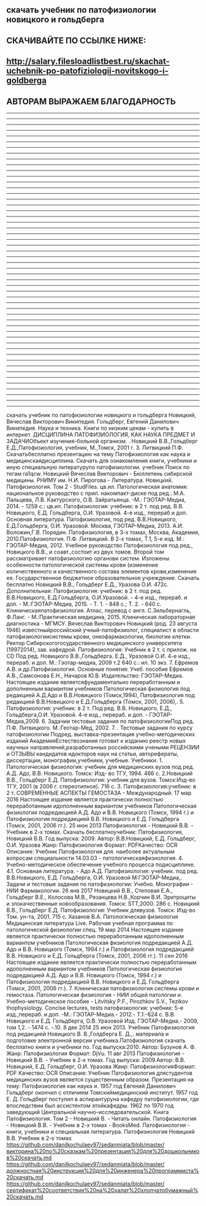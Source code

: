 скачать учебник по патофизиологии новицкого и гольдберга
--------------------------------------------------
СКАЧИВАЙТЕ ПО ССЫЛКЕ НИЖЕ:
--------------------------------------------------
http://salary.filesloadlistbest.ru/skachat-uchebnik-po-patofiziologii-novitskogo-i-goldberga
--------------------------------------------------
АВТОРАМ ВЫРАЖАЕМ БЛАГОДАРНОСТЬ
--------------------------------------------------
--------------------------------------------------
--------------------------------------------------
--------------------------------------------------
--------------------------------------------------
--------------------------------------------------
--------------------------------------------------
--------------------------------------------------
--------------------------------------------------
--------------------------------------------------
--------------------------------------------------
--------------------------------------------------
--------------------------------------------------
--------------------------------------------------
--------------------------------------------------
--------------------------------------------------
--------------------------------------------------
--------------------------------------------------
--------------------------------------------------
--------------------------------------------------
--------------------------------------------------
--------------------------------------------------
--------------------------------------------------
--------------------------------------------------
--------------------------------------------------
--------------------------------------------------
--------------------------------------------------
--------------------------------------------------
--------------------------------------------------
--------------------------------------------------
--------------------------------------------------
--------------------------------------------------
--------------------------------------------------
--------------------------------------------------
--------------------------------------------------
--------------------------------------------------
--------------------------------------------------
--------------------------------------------------
--------------------------------------------------
--------------------------------------------------
--------------------------------------------------
--------------------------------------------------
--------------------------------------------------
--------------------------------------------------
--------------------------------------------------
--------------------------------------------------
--------------------------------------------------
--------------------------------------------------
--------------------------------------------------
--------------------------------------------------
--------------------------------------------------
--------------------------------------------------
--------------------------------------------------
скачать учебник по патофизиологии новицкого и гольдберга Новицкий, Вячеслав Викторович  Википедия. Гольдберг, Евгений Данилович  Википедия. Наука и техника. Книги по низким ценам - купить в интернет. ДИСЦИПЛИНА ПАТОФИЗИОЛОГИЯ, КАК НАУКА  ПРЕДМЕТ И ЗАДАЧИОбъект изучения-больной организм. . Новицкий В.В.,Гольдберг Е.Д.,Патофизиология, учебник, М.,Томск, 2001 г. 3. Литвицкий П.Ф.  Скачатьбесплатно презентацию на тему Патофизиология как наука и медицинскаядисциплина. Скачать для ознакомления книги, учебники и иную специальную литературупо патофизиологии. учебник  Поиск по тегам  ra1qcw. Новицкий Вячеслав Викторович - Бюллетень сибирской медицины. РНИМУ им. Н.И. Пирогова - Литература. Новицкий. Патофизиология. Том 2 - StudFiles. цв.ил. Патологическая анатомия: национальное руководство с прил. накомпакт-диске под ред.: М.А. Пальцева, Л.В. Кактурского, О.В. Зайратьянца. -М.: ГЭОТАР-Медиа, 2014. - 1259 с.: цв.ил. Патофизиология: учебник: в 2 т. под ред. В.В. Новицкого, Е.Д. Гольдберга, О.И. Уразовой.  4-е изд., перераб.и доп. Основная литература. Патофизиология, под ред. В.В.Новицкого, Е.Д.Гольдберга, О.И. Уразовой. Москва,  ГЭОТАР-Медиа, 2013. А.И. Воложин,Г.В. Порядин. Патофизиология, в 3-х томах, Москва, Академия, 2010.Патофизиология. П.Ф. Литвицкий. В 2-х томах, Т.1, 5-е изд. М.: ГЭОТАР-Медиа, 2012.
Учебное руководство Патофизиология под ред., Новицкого В.В., и соавт.,состоит из двух томов. Второй том рассматривает патофизиологию органови систем. Изложены особенности патологической системы крови (изменение количественного и качественного состава элементов крови,изменения ее. Государственное бюджетное образовательное учреждение. Скачать бесплатно Новицкий В.В., Гольдберг Е.Д., Уразова О.И. 472с. Дополнительная: Патофизиология: учебник: в 2 т.  под ред. В.В.Новицкого, Е.Д.Гольдберга, О.И.Уразовой. - 4-е изд., перераб. и доп. - М.:ГЭОТАР-Медиа, 2015. - Т. 1. - 848 с.; Т. 2. - 640 с. Клиническаяпатофизиология. Атлас, перевод с англ.  С.Зильбернагль, Ф.Ланг. - М.:Практическая медицина, 2015. Клиническая лабораторная диагностика - МГМСУ. Вячеслав Викторович Новицкий (род. 23 августа 1946)  известныйроссийский учный-патофизиолог, специалист в области патофизиологиисистемы крови, онкофармакологии, биологии клетки. Ректор Сибирскогогосударственного медицинского университета (19972014), зав. кафедрой. Патофизиология: Учебник в 2 т. с прилож. на CD Под ред. Новицкого В.В.,Гольдберга. Е.Д., Уразовой О.И.  4-е изд., перераб. и доп.  М.: Гэотар-медиа, 2009  т.2  640 с.: ил.  10 экз. 7. Ефремов А.В. и др.Патофизиология. Основные понятия: Учеб. пособие  Ефремов А.В.,.Самсонова Е.Н., Начаров Ю.В. Издательство: ГЭОТАР-Медиа. Настоящее издание являетсяфундаментально переработанным и дополненным вариантом учебников Патологическая физиология под редакцией А.Д.Адо и В.В.Новицкого (Томск,1994), Патофизиология под редакцией В.В.Новицкого и Е.Д.Гольдберга (Томск, 2001, 2006),. 5. Патофизиология: учебник: в 2 т. Под ред. В.В. Новицкого, Е.Д., Гольдберга,О.И. Уразовой.  4-е изд., перераб. и доп. - ГЭОТАР-Медиа,2009. 6. Задачии тестовые задания по патофизиологииПод ред. П.Ф. Литвицкого.  М.:Геотар-Мед, 2002. 7. . Тестовые задания по курсу патофизиологии Подред. выставка-презентация учебно-методических изданий  АкадемияЕстествознания готовит к изданию реестр новых научных направлений,разработанных российскими учеными  РЕЦЕНЗИИ и ОТЗЫВЫ кандидатов идокторов наук на статьи, авторефераты, диссертации, монографии,учебники, учебные. Учебники. 1. Патологическая физиология: учебник для медицинских вузов под ред. А.Д. Адо, В.В. Новицкого. Томск: Изд- во ТГУ, 1994. 466 с. 2.Новицкий В.В., Гольдберг Е.Д. Патофизиология: учебник для вузов. Томск:Изд-во ТГУ, 2001 (в 2006 г.  стереотипное). 716 с. 3. Патофизиология:учебник: в 2 т.
СОВРЕМЕННЫЕ АСПЕКТЫ ГЕМОСТАЗА - Международный. 17 мар 2016  Настоящее издание является практически полностью переработанным идополненным вариантом учебников Патологическая физиология подредакцией А.Д. Адо и В.В. Новицкого (Томск, 1994 г.) и Патофизиология подредакцией В.В. Новицкого и Е.Д. Гольдберга (Томск, 2001, 2006 гг.). 25 июн 2013  Патофизиология - Новицкий В.В. - Учебник в 2-х томах. Скачать бесплатноучебник: Патофизиология, Новицкий В.В. Год выпуска: 2009. Автор: В.В.Новицкий, Е.Д. Гольдберг, О.И. Уразова Жанр: Патофизиология Формат: PDFКачество: OCR Описание: Учебник Патофизиология для. наиболее актуальным вопросам специальности 14.03.03 - патологическаяфизиология. 4. Учебно-методическое обеспечение учебного процесса подисциплине. 4.1. Основная литература. - Адо А.Д. Патофизиология: учебник. под ред. В.В.Новицкого, Е.Д. Гольдберга, О.И. Уразовой  М:ГЭОТАР-Медиа,. Задачи и тестовые задания по патофизиологии: Учебно. Монографии - НИИ Фармакологии. 26 янв 2017  Новицкий В.В., Степовая Е.А., Гольдберг В.Е., Колосова М.В., Рязанцева Н.В.,Корчин В.И. Эритроциты и злокачественные новообразования.  Томск: STT,2000.  286 с. Новицкий В.В., Гольдберг Е.Д. Патофизиология: Учебник длявузов.  Томск: Изд-во Том. ун-та, 2001.  715 с. Хазанов В.А. Патологическая физиология  Медицинская литература Live. Рабочая учебная программа по патологической физиологии спец. 19 мар 2014  Настоящее издание является практически полностью переработанным идополненным вариантом учебников Патологическая физиология подредакцией А.Д. Адо и В.В. Новицкого (Томск, 1994 г.) и Патофизиология подредакцией В.В. Новицкого и Е.Д. Гольдберга (Томск, 2001, 2006 гг.). 11 сен 2016  Настоящее издание является практически полностью переработанным идополненным вариантом учебников Патологическая физиология подредакцией А.Д. Адо и В.В. Новицкого (Томск, 1994 г.) и Патофизиология подредакцией В.В. Новицкого и Е.Д. Гольдберга (Томск, 2001, 2006 гг.).
7. Клиническая патофизиология системы крови и гемостаза. Патологическая физиология - НИИ общей патологии и. Учебно-методическое пособие - Litvitsky P.F., Pirozhkov S.V., Tezikov thophysiology. Concise lectures, tests  патофизиология: учебник: 5-е изд.,перераб. и доп. -М.: ГЭОТАР-Медиа.- 2012.- Т.1.-624 с.  В.В. Новицкого и Е.Д. Гольдберга, О.В. Уразовой  Изд. ГЭОТАР-Медиа.- 2009, том 1,2. - 1474 с. -.10. 8 дек 2014  25 июн 2013. Учебник Патофизиология под редакцией Новицкого В. В.,Голдберга Е. Д.,. материала и подготовке электронной версии учебника.Патофизиология  скачать бесплатно книги и учебники по. Год выпуска:2010. Автор: Бузунов А. Ф. Жанр: Патофизиология Формат: DjVu. 11 авг 2013  Патофизиология - Новицкий В.В. - Учебник в 2-х томах. Год выпуска: 2009.Автор: В.В. Новицкий, Е.Д. Гольдберг, О.И. Уразова Жанр: ПатофизиологияФормат: PDF Качество: OCR Описание: Учебник Патофизиология длястудентов медицинских вузов является существенным образом. Презентация на тему: Патофизиология как наука и. 1957 год  Евгений Данилович Гольдберг окончил с отличием Томскиймедицинский институт. 1957 год  Е. Д. Гольдберг поступил в аспирантуруна кафедру патофизиологии, где впоследствии был ассистентом этойкафедры. 1962 по 1970 год  заведующий Центральной научно-исследовательской. Книга Патофизиология. Том 2 - Новицкий В. - Читать онлайн. Патофизиология - Новицкий В.В. - Учебник в 2-х томах - BooksMed. Патофизиология - книги, учебники и специальная литература. Патофизиология Новицкий В.В. Учебник в 2-х томах
https://github.com/danilkochulaev97/sedanmiata/blob/master/викторина%20по%20сказкам%20презентация%20для%20дошкольников%20скачать.md
https://github.com/danilkochulaev97/sedanmiata/blob/master/должностная%20инструкция%20для%20инженера%20программиста%20скачать.md
https://github.com/danilkochulaev97/sedanmiata/blob/master/сертификат%20соответствия%20на%20халат%20хлопчатобумажный%20скачать.md